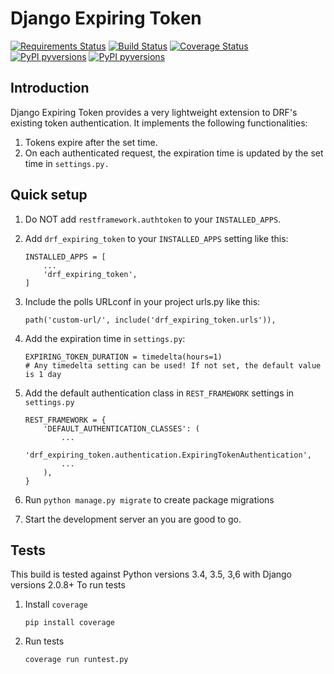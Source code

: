 # Django Expiring Token

[![Requirements Status](https://requires.io/github/KlemenS189/django-expiring-token/requirements.svg?branch=master)](https://requires.io/github/KlemenS189/django-expiring-token/requirements/?branch=master)   [![Build Status](https://travis-ci.org/KlemenS189/django-expiring-token.svg?branch=master)](https://travis-ci.org/KlemenS189/django-expiring-token) [![Coverage Status](https://coveralls.io/repos/github/KlemenS189/django-expiring-token/badge.svg?branch=master)](https://coveralls.io/github/KlemenS189/django-expiring-token?branch=master)
[![PyPI pyversions](https://img.shields.io/badge/python-3.4%20%7C%203.5%20%7C%203.6-blue.svg)](https://pypi.python.org/pypi/ansicolortags/)
[![PyPI pyversions](https://img.shields.io/badge/django-2.0.8%2B-blue.svg)](https://pypi.python.org/pypi/ansicolortags/)




## Introduction
Django Expiring Token provides a very lightweight extension to DRF's existing token authentication.
It implements the following functionalities:

1. Tokens expire after the set time.
2. On each authenticated request, the expiration time is updated by the set time in ```settings.py.```

## Quick setup

1. Do NOT add ```restframework.authtoken``` to your ```INSTALLED_APPS```.
2. Add ```drf_expiring_token``` to your ```INSTALLED_APPS``` setting like this:
    ```
    INSTALLED_APPS = [
        ...
        'drf_expiring_token',
    ]
    ```

3. Include the polls URLconf in your project urls.py like this:
    ```
    path('custom-url/', include('drf_expiring_token.urls')),
    ```
4. Add the expiration time in `settings.py`:
    ```
    EXPIRING_TOKEN_DURATION = timedelta(hours=1)
    # Any timedelta setting can be used! If not set, the default value is 1 day
    ```
5. Add the default authentication class in ```REST_FRAMEWORK``` settings in ```settings.py```
    ```
    REST_FRAMEWORK = {
        'DEFAULT_AUTHENTICATION_CLASSES': (
            ...
            'drf_expiring_token.authentication.ExpiringTokenAuthentication',
            ...
        ),
    }
    ```
5. Run `python manage.py migrate` to create package migrations

6. Start the development server an you are good to go.

## Tests
This build is tested against Python versions 3.4, 3.5, 3,6 with Django versions 2.0.8+
To run tests
1. Install ```coverage```
    ```
    pip install coverage
    ```
2. Run tests
    ```
    coverage run runtest.py
    ```





